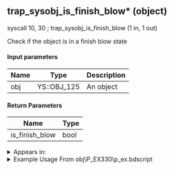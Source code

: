 ## trap_sysobj_is_finish_blow* (object)

syscall 10, 30 ; trap_sysobj_is_finish_blow (1 in, 1 out)

Check if the object is in a finish blow state

#### Input parameters
| Name | Type | Description
|------|------|------------
| obj   | YS::OBJ_125   | An object


#### Return Parameters
| Name | Type
|------|-----
| is_finish_blow   | bool   


<details>
	<summary>Appears in:</summary>
| filename | Entity (obj)
|----------|-------------
| obj\P_EX330\p_ex.bdscript       | ((P) Peter Pan)          

</details>

<details>
	<summary>Example Usage From obj\P_EX330\p_ex.bdscript</summary>
L6309:
 popToSp 4
 popToSp 0
 pushFromFSp 0
 syscall 2, 23 ; trap_btlobj_target (1 in, 1 out)
 syscall 1, 140 ; trap_target_is_exist (1 in, 1 out)
 dup 
 jz L6338
 pushFromFSp 0
 syscall 2, 23 ; trap_btlobj_target (1 in, 1 out)
 gosub 4, L209
 memcpyToSp 16, 16
 pushFromPSp 16
 fetchValue 4
 syscall 10, 30 ; trap_sysobj_is_finish_blow (1 in, 1 out)
 eqzv
</details>

